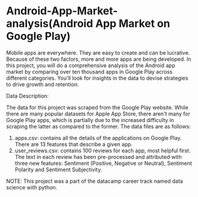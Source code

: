 # Android-App-Market-analysis(Android App Market on Google Play)

Mobile apps are everywhere. They are easy to create and can be lucrative. Because of these two factors, more and more apps are being developed. In this project, you will do a comprehensive analysis of the Android app market by comparing over ten thousand apps in Google Play across different categories. You'll look for insights in the data to devise strategies to drive growth and retention.

Data Description:

The data for this project was scraped from the Google Play website. While there are many popular datasets for Apple App Store, there aren't many for Google Play apps, which is partially due to the increased difficulty in scraping the latter as compared to the former. The data files are as follows:
1. apps.csv: contains all the details of the applications on Google Play. There are 13 features that describe a given app.
2. user_reviews.csv: contains 100 reviews for each app, most helpful first. The text in each review has been pre-processed and attributed      with three new features: Sentiment (Positive, Negative or Neutral), Sentiment Polarity and Sentiment Subjectivity.

NOTE: This project was a part of the datacamp career track named data science with python.
